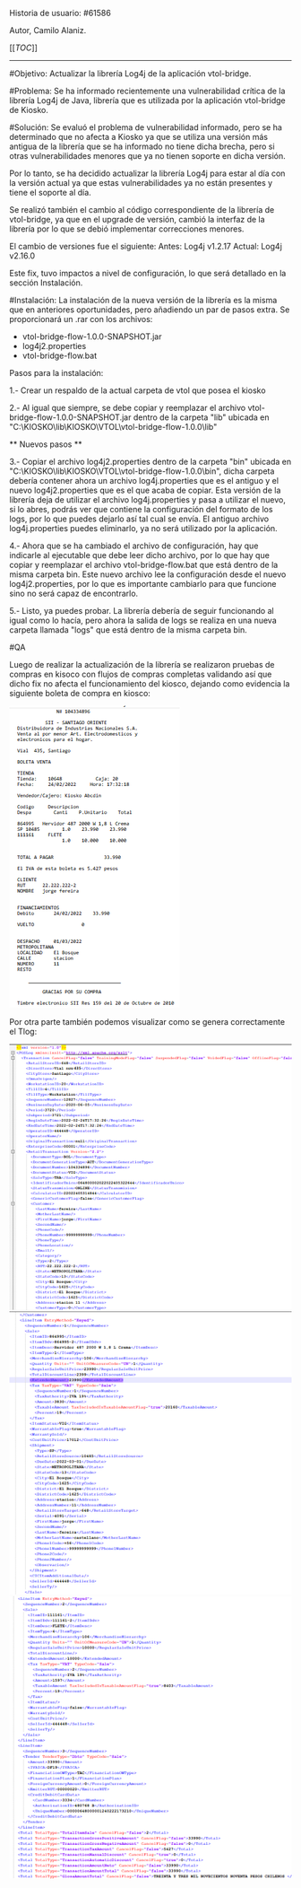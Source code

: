 Historia de usuario:
#61586

Autor, Camilo Alaniz.

[[_TOC_]]

----

#Objetivo:
Actualizar la librería Log4j de la aplicación vtol-bridge.

#Problema:
Se ha informado recientemente una vulnerabilidad crítica de la librería Log4j de Java, librería que es utilizada por la aplicación vtol-bridge de Kiosko.

#Solución:
Se evaluó el problema de vulnerabilidad informado, pero se ha determinado que no afecta a Kiosko ya que se utiliza una versión más antigua de la librería que se ha informado no tiene dicha brecha, pero si otras vulnerabilidades menores que ya no tienen soporte en dicha versión. 

Por lo tanto, se ha decidido actualizar la librería Log4j para estar al día con la versión actual ya que estas vulnerabilidades ya no están presentes y tiene el soporte al día.

Se realizó también el cambio al código correspondiente de la librería de vtol-bridge, ya que en el upgrade de versión, cambió la interfaz de la librería por lo que se debió implementar correcciones menores.

El cambio de versiones fue el siguiente:
Antes: Log4j v1.2.17
Actual: Log4j v2.16.0

Este fix, tuvo impactos a nivel de configuración, lo que será detallado en la sección Instalación.

#Instalación:
La instalación de la nueva versión de la librería es la misma que en anteriores oportunidades, pero añadiendo un par de pasos extra. 
Se proporcionará un .rar con los archivos:

- vtol-bridge-flow-1.0.0-SNAPSHOT.jar
- log4j2.properties
- vtol-bridge-flow.bat

Pasos para la instalación:

1.- Crear un respaldo de la actual carpeta de vtol que posea el kiosko

2.- Al igual que siempre, se debe copiar y reemplazar el archivo vtol-bridge-flow-1.0.0-SNAPSHOT.jar dentro de la carpeta "lib" ubicada en "C:\KIOSKO\lib\KIOSKO\VTOL\vtol-bridge-flow-1.0.0\lib\"

** Nuevos pasos **

3.- Copiar el archivo log4j2.properties dentro de la carpeta "bin" ubicada en "C:\KIOSKO\lib\KIOSKO\VTOL\vtol-bridge-flow-1.0.0\bin\", dicha carpeta debería contener ahora un archivo log4j.properties que es el antiguo y el nuevo log4j2.properties que es el que acaba de copiar. Esta versión de la librería deja de utilizar el archivo log4j.properties y pasa a utilizar el nuevo, si lo abres, podrás ver que contiene la configuración del formato de los logs, por lo que puedes dejarlo así tal cual se envía. El antiguo archivo log4j.properties puedes eliminarlo, ya no será utilizado por la aplicación.

4.- Ahora que se ha cambiado el archivo de configuración, hay que indicarle al ejecutable que debe leer dicho archivo, por lo que hay que copiar y reemplazar el archivo vtol-bridge-flow.bat que está dentro de la misma carpeta bin. Este nuevo archivo lee la configuración desde el nuevo log4j2.properties, por lo que es importante cambiarlo para que funcione sino no será capaz de encontrarlo.

5.- Listo, ya puedes probar. La librería debería de seguir funcionando al igual como lo hacía, pero ahora la salida de logs se realiza en una nueva carpeta llamada "logs" que está dentro de la misma carpeta bin.

#QA 

Luego de realizar la actualización de la librería se realizaron pruebas de compras en kisoco con flujos de compras completas validando así que dicho fix no afecta el funcionamiento del kiosco, dejando como evidencia la siguiente boleta de compra en kiosco:

![Boleta .png](/.attachments/Boleta%20-ff23b055-07d7-4e41-8694-0b699f6334a5.png)


Por otra parte también podemos visualizar como se genera correctamente el Tlog:

![tlog 1 .png](/.attachments/tlog%201%20-20b8f503-15ad-40c7-a479-ed96f992c965.png)![tlog 2.png](/.attachments/tlog%202-81c85b85-7909-4720-a726-a290e0443444.png)![tlog 3.png](/.attachments/tlog%203-381b23c0-9ddd-4c7b-a842-5f3c691d69b8.png)


